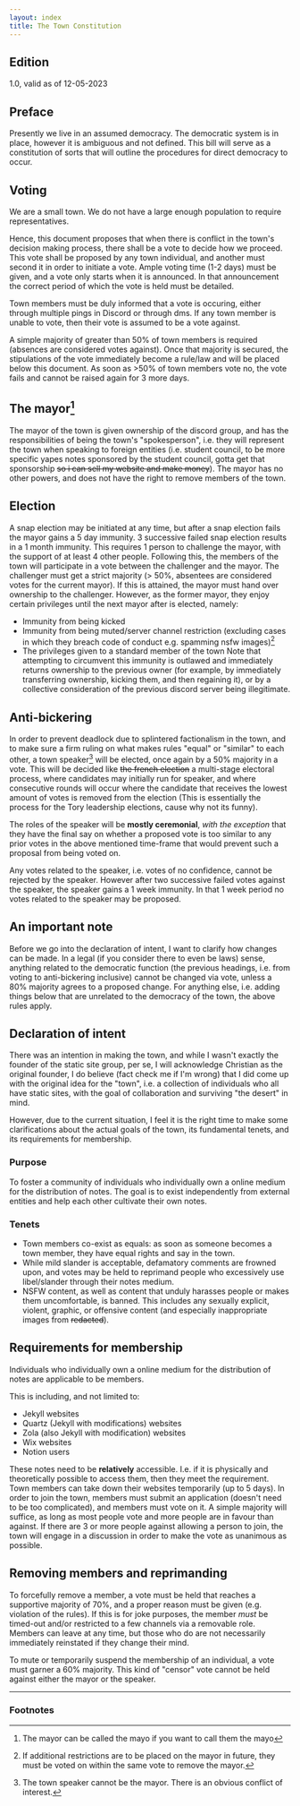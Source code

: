 ```yaml
---
layout: index
title: The Town Constitution
---
```


## Edition
1.0, valid as of 12-05-2023

## Preface
Presently we live in an assumed democracy. The democratic system is in place, however it is ambiguous and not defined. This bill will serve as a constitution of sorts that will outline the procedures for direct democracy to occur.

## Voting
We are a small town. We do not have a large enough population to require representatives.

Hence, this document proposes that when there is conflict in the town's decision making process, there shall be a vote to decide how we proceed. This vote shall be proposed by any town individual, and another must second it in order to initiate a vote. Ample voting time (1-2 days) must be given, and a vote only starts when it is announced. In that announcement the correct period of which the vote is held must be detailed.

Town members must be duly informed that a vote is occuring, either through multiple pings in Discord or through dms. If any town member is unable to vote, then their vote is assumed to be a vote against. 

A simple majority of greater than 50% of town members is required (absences are considered votes against). Once that majority is secured, the stipulations of the vote immediately become a rule/law and will be placed below this document. As soon as >50% of town members vote no, the vote fails and cannot be raised again for 3 more days.

## The mayor[^3]

The mayor of the town is given ownership of the discord group, and has the responsibilities of being the town's "spokesperson", i.e. they will represent the town when speaking to foreign entities (i.e. student council, to be more specific yapes notes sponsored by the student council, gotta get that sponsorship ~~so i can sell my website and make money~~). The mayor has no other powers, and does not have the right to remove members of the town.

## Election
A snap election may be initiated at any time, but after a snap election fails the mayor gains a 5 day immunity. 3 successive failed snap election results in a 1 month immunity. This requires 1 person to challenge the mayor, with the support of at least 4 other people. Following this, the members of the town will participate in a vote between the challenger and the mayor. The challenger must get a strict majority (> 50%, absentees are considered votes for the current mayor). If this is attained, the mayor must hand over ownership to the challenger. However, as the former mayor, they enjoy certain privileges until the next mayor after is elected, namely:
- Immunity from being kicked
- Immunity from being muted/server channel restriction (excluding cases in which they breach code of conduct e.g. spamming nsfw images)[^2]
- The privileges given to a standard member of the town
Note that attempting to circumvent this immunity is outlawed and immediately returns ownership to the previous owner (for example, by immediately transferring ownership, kicking them, and then regaining it), or by a collective consideration of the previous discord server being illegitimate.

## Anti-bickering
In order to prevent deadlock due to splintered factionalism in the town, and to make sure a firm ruling on what makes rules "equal" or "similar" to each other, a town speaker[^1] will be elected, once again by a 50% majority in a vote. This will be decided like ~~the french election~~ a multi-stage electoral process, where candidates may initially run for speaker, and where consecutive rounds will occur where the candidate that receives the lowest amount of votes is removed from the election (This is essentially the process for the Tory leadership elections, cause why not its funny).

The roles of the speaker will be **mostly ceremonial**, *with the exception* that they have the final say on whether a proposed vote is too similar to any prior votes in the above mentioned time-frame that would prevent such a proposal from being voted on. 

Any votes related to the speaker, i.e. votes of no confidence, cannot be rejected by the speaker. However after two successive failed votes against the speaker, the speaker gains a 1 week immunity. In that 1 week period no votes related to the speaker may be proposed.

## An important note
Before we go into the declaration of intent, I want to clarify how changes can be made. In a legal (if you consider there to even be laws) sense, anything related to the democratic function (the previous headings, i.e. from voting to anti-bickering inclusive) cannot be changed via vote, unless a 80% majority agrees to a proposed change. For anything else, i.e. adding things below that are unrelated to the democracy of the town, the above rules apply.

## Declaration of intent
There was an intention in making the town, and while I wasn't exactly the founder of the static site group, per se, I will acknowledge Christian as the original founder, I do believe (fact check me if I'm wrong) that I did come up with the original idea for the "town", i.e. a collection of individuals who all have static sites, with the goal of collaboration and surviving "the desert" in mind. 

However, due to the current situation, I feel it is the right time to make some clarifications about the actual goals of the town, its fundamental tenets, and its requirements for membership.

### Purpose
To foster a community of individuals who individually own a online medium for the distribution of notes. The goal is to exist independently from external entities and help each other cultivate their own notes.


### Tenets
- Town members co-exist as equals: as soon as someone becomes a town member, they have equal rights and say in the town.
- While mild slander is acceptable, defamatory comments are frowned upon, and votes may be held to reprimand people who excessively use libel/slander through their notes medium.
- NSFW content, as well as content that unduly harasses people or makes them uncomfortable, is banned. This includes any sexually explicit, violent, graphic, or offensive content (and especially inappropriate images from ~~redacted~~).

## Requirements for membership
Individuals who individually own a online medium for the distribution of notes are applicable to be members.

This is including, and not limited to:
- Jekyll websites
- Quartz (Jekyll with modifications) websites
- Zola (also Jekyll with modification) websites
- Wix websites
- Notion users

These notes need to be **relatively** accessible. I.e. if it is physically and theoretically possible to access them, then they meet the requirement.
Town members can take down their websites temporarily (up to 5 days).
In order to join the town, members must submit an application (doesn't need to be too complicated), and members must vote on it. A simple majority will suffice, as long as most people vote and more people are in favour than against. If there are 3 or more people against allowing a person to join, the town will engage in a discussion in order to make the vote as unanimous as possible.

## Removing members and reprimanding
To forcefully remove a member, a vote must be held that reaches a supportive majority of 70%, and a proper reason must be given (e.g. violation of the rules). If this is for joke purposes, the member *must* be timed-out and/or restricted to a few channels via a removable role.
Members can leave at any time, but those who do are not necessarily immediately reinstated if they change their mind.

To mute or temporarily suspend the membership of an individual, a vote must garner a 60% majority. This kind of "censor" vote cannot be held against either the mayor or the speaker.

---


### Footnotes

[^1]: The town speaker cannot be the mayor. There is an obvious conflict of interest.
[^2]: If additional restrictions are to be placed on the mayor in future, they must be voted on within the same vote to remove the mayor.
[^3]: The mayor can be called the mayo if you want to call them the mayo

[this is a comment, just telling myself that you need to use .html]: #
[this is also a comment, make the lines green (for jerry)]: #